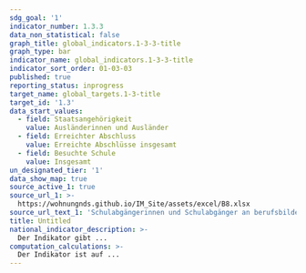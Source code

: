 ```yaml
---
sdg_goal: '1'
indicator_number: 1.3.3
data_non_statistical: false
graph_title: global_indicators.1-3-3-title
graph_type: bar
indicator_name: global_indicators.1-3-3-title
indicator_sort_order: 01-03-03
published: true
reporting_status: inprogress
target_name: global_targets.1-3-title
target_id: '1.3'
data_start_values:
  - field: Staatsangehörigkeit
    value: Ausländerinnen und Ausländer
  - field: Erreichter Abschluss
    value: Erreichte Abschlüsse insgesamt
  - field: Besuchte Schule
    value: Insgesamt
un_designated_tier: '1'
data_show_map: true
source_active_1: true
source_url_1: >-
  https://wohnungnds.github.io/IM_Site/assets/excel/B8.xlsx
source_url_text_1: 'Schulabgängerinnen und Schulabgänger an berufsbildenden Schulen nach Schulart und Schulabschluss'
title: Untitled
national_indicator_description: >-
  Der Indikator gibt ...
computation_calculations: >-
  Der Indikator ist auf ...
---
```

